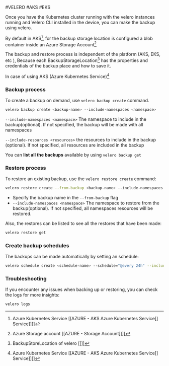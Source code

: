 #VELERO #AKS #EKS 

Once you have the Kubernetes cluster running with the velero instances running and Velero CLI installed in the device, you can make the backup using velero. 

By default in AKS[^1], for the backup storage location is configured a blob container inside an Azure Storage Account[^2]


The backup and restore process is independent of the platform (AKS, EKS, etc ), Because each BackupStorageLocation[^3] has the properties and credentials of the backup place and how to save it. 

In case of using AKS (Azure Kubernetes Service)[^1]
### Backup process

To create a backup on demand, use `velero backup create` command. 

```bash
velero backup create <backup-name> --include-namespaces <namespace> 
```

`--include-namespaces <namespace>` The namespace to include in the backup(optional). If not specified, the backup will be made with all namespaces

`--include-resources <resources>` the resources to include in the backup (optional). If not specified, all resources are included in the backup

You can **list all the backups** available by using `velero backup get`

### Restore process

To restore an existing backup, use the `velero restore create` command: 
```bash
velero restore create --from-backup <backup-name> --include-namespaces <namespaces>
```

* Specify the backup name in the `--from-backup` flag
* `--include-namespaces <namespace>` The namespace to restore from the backup(optional). If not specified, all namespaces resources will be restored. 

Also, the restores can be listed to see all the restores that have been made: 
```bash
velero restore get
```

### Create backup schedules

The backups can be made automatically by setting an schedule: 
```bash
velero schedule create <schedule-name> --schedule="@every 24h" --include-namespaces <namespace>
```
### Troubleshooting

If  you encounter any issues when backing up or restoring, you can check the logs for more insights: 

```bash 
velero logs
```


[^1]: Azure Kubernetes Service [[AZURE - AKS Azure Kubernetes Service]] Service]]]]
[^2]: Azure Storage account [[AZURE - Storage Account]]]]
[^3]: BackupStoreLocation of velero [[]]